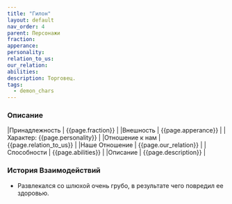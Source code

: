 ```yaml
---
title: "Гилон"
layout: default
nav_order: 4
parent: Персонажи
fraction:
apperance:
personality:
relation_to_us:
our_relation:
abilities:
description: Торговец.
tags:
  - demon_chars
---
```

### Описание

|Принадлежность | {{page.fraction}} |
|Внешность | {{page.apperance}} |
|Характер: {{page.personality}} |
|Отношение к нам | {{page.relation_to_us}} |
|Наше Отношение | {{page.our_relation}} |
|Способности | {{page.abilities}} |
|Описание | {{page.description}} |

### История Взаимодействий
- Развлекался со шлюхой очень грубо, в результате чего повредил ее здоровью.